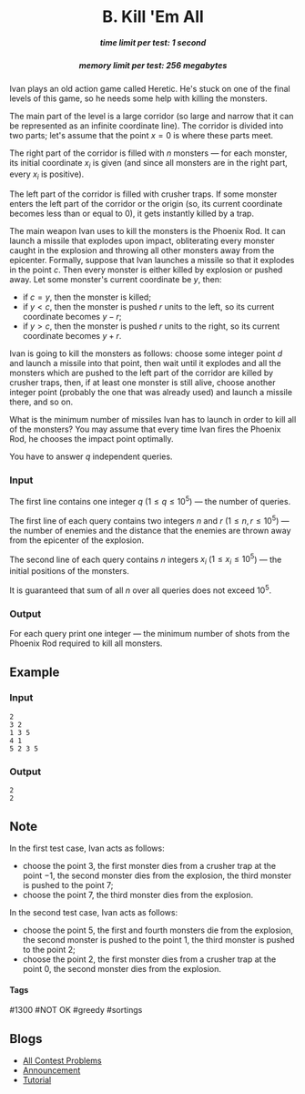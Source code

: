 <h1 style='text-align: center;'> B. Kill 'Em All</h1>

<h5 style='text-align: center;'>time limit per test: 1 second</h5>
<h5 style='text-align: center;'>memory limit per test: 256 megabytes</h5>

Ivan plays an old action game called Heretic. He's stuck on one of the final levels of this game, so he needs some help with killing the monsters.

The main part of the level is a large corridor (so large and narrow that it can be represented as an infinite coordinate line). The corridor is divided into two parts; let's assume that the point $x = 0$ is where these parts meet.

The right part of the corridor is filled with $n$ monsters — for each monster, its initial coordinate $x_i$ is given (and since all monsters are in the right part, every $x_i$ is positive).

The left part of the corridor is filled with crusher traps. If some monster enters the left part of the corridor or the origin (so, its current coordinate becomes less than or equal to $0$), it gets instantly killed by a trap.

The main weapon Ivan uses to kill the monsters is the Phoenix Rod. It can launch a missile that explodes upon impact, obliterating every monster caught in the explosion and throwing all other monsters away from the epicenter. Formally, suppose that Ivan launches a missile so that it explodes in the point $c$. Then every monster is either killed by explosion or pushed away. Let some monster's current coordinate be $y$, then:

* if $c = y$, then the monster is killed;
* if $y < c$, then the monster is pushed $r$ units to the left, so its current coordinate becomes $y - r$;
* if $y > c$, then the monster is pushed $r$ units to the right, so its current coordinate becomes $y + r$.

Ivan is going to kill the monsters as follows: choose some integer point $d$ and launch a missile into that point, then wait until it explodes and all the monsters which are pushed to the left part of the corridor are killed by crusher traps, then, if at least one monster is still alive, choose another integer point (probably the one that was already used) and launch a missile there, and so on.

What is the minimum number of missiles Ivan has to launch in order to kill all of the monsters? You may assume that every time Ivan fires the Phoenix Rod, he chooses the impact point optimally.

You have to answer $q$ independent queries.

### Input

The first line contains one integer $q$ ($1 \le q \le 10^5$) — the number of queries.

The first line of each query contains two integers $n$ and $r$ ($1 \le n, r \le 10^5$) — the number of enemies and the distance that the enemies are thrown away from the epicenter of the explosion.

The second line of each query contains $n$ integers $x_i$ ($1 \le x_i \le 10^5$) — the initial positions of the monsters.

It is guaranteed that sum of all $n$ over all queries does not exceed $10^5$.

### Output

For each query print one integer — the minimum number of shots from the Phoenix Rod required to kill all monsters.

## Example

### Input


```text
2
3 2
1 3 5
4 1
5 2 3 5
```
### Output


```text
2
2
```
## Note

In the first test case, Ivan acts as follows: 

* choose the point $3$, the first monster dies from a crusher trap at the point $-1$, the second monster dies from the explosion, the third monster is pushed to the point $7$;
* choose the point $7$, the third monster dies from the explosion.

In the second test case, Ivan acts as follows: 

* choose the point $5$, the first and fourth monsters die from the explosion, the second monster is pushed to the point $1$, the third monster is pushed to the point $2$;
* choose the point $2$, the first monster dies from a crusher trap at the point $0$, the second monster dies from the explosion.


#### Tags 

#1300 #NOT OK #greedy #sortings 

## Blogs
- [All Contest Problems](../Educational_Codeforces_Round_74_(Rated_for_Div._2).md)
- [Announcement](../blogs/Announcement.md)
- [Tutorial](../blogs/Tutorial.md)
